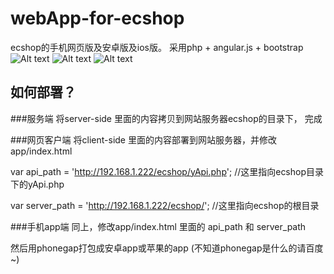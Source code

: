 webApp-for-ecshop
=================

ecshop的手机网页版及安卓版及ios版。
采用php + angular.js + bootstrap 
![Alt text](http://iscript.github.io/temp/images/ecshop_demo1.jpeg)
![Alt text](http://iscript.github.io/temp/images/ecshop_demo2.png)
![Alt text](http://iscript.github.io/temp/images/ecshop_demo3.png)




如何部署？
-----------------

###服务端
将server-side 里面的内容拷贝到网站服务器ecshop的目录下， 完成

###网页客户端
将client-side 里面的内容部署到网站服务器，并修改app/index.html      

var api_path = 'http://192.168.1.222/ecshop/yApi.php'; 	//这里指向ecshop目录下的yApi.php     

var server_path = 'http://192.168.1.222/ecshop/';		//这里指向ecshop的根目录    


###手机app端
同上，修改app/index.html 里面的 api_path 和 server_path    

然后用phonegap打包成安卓app或苹果的app (不知道phonegap是什么的请百度~)  


